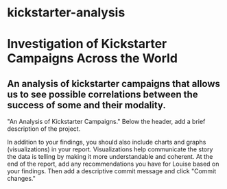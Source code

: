 # kickstarter-analysis
# Investigation of Kickstarter Campaigns Across the World
## An analysis of kickstarter campaigns that allows us to see possible correlations between the success of some and their modality.
"An Analysis of Kickstarter Campaigns." Below the header, add a brief description of the project.


In addition to your findings, you should also include charts and graphs (visualizations) in your report. Visualizations help communicate the story the data is telling by making it more understandable and coherent. At the end of the report, add any recommendations you have for Louise based on your findings. Then add a descriptive commit message and click "Commit changes." 
